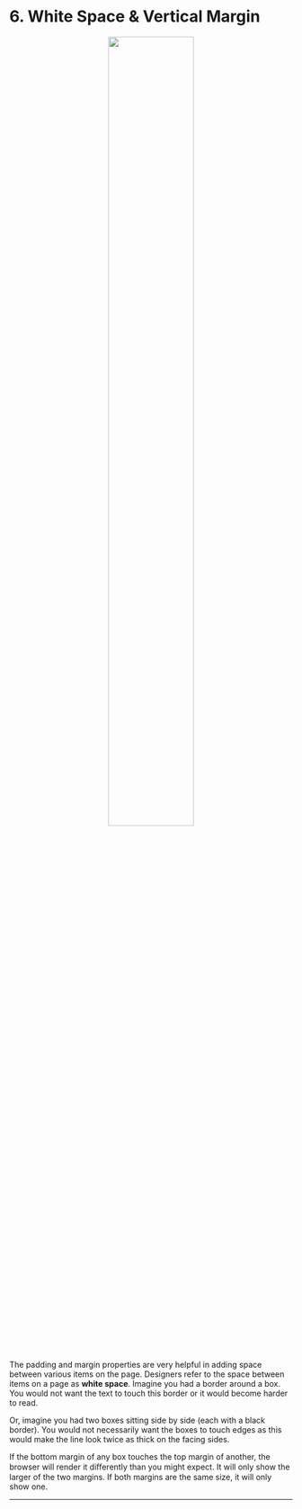 # 6. White Space & Vertical Margin

<figure align="center">
<img src="Margin.png" width ="60%" />
<figcaption>  </figcaption>
</figure>

The padding and margin properties are very helpful in adding space between various items on the page. Designers refer to the space between items on a page as **white space**. Imagine you had a border around a box. You would not want the text to touch this border or it would become harder to read.

Or, imagine you had two boxes sitting side by side (each with a black border). You would not necessarily want the boxes to touch edges as this would make the line look twice as thick on the facing sides. 

If the bottom margin of any box touches the top margin of another, the browser will render it diﬀerently than you might expect. It will only show the larger of the two margins. If both margins are the same size, it will only show one.

---
